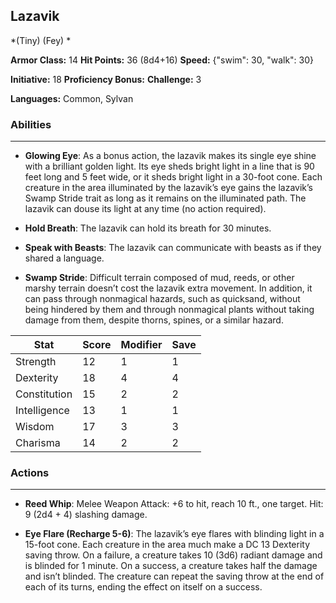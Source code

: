 ## Lazavik
*(Tiny) (Fey) *

**Armor Class:** 14
**Hit Points:** 36 (8d4+16)
**Speed:** {"swim": 30, "walk": 30}

**Initiative:** 18
**Proficiency Bonus:**
**Challenge:** 3

**Languages:** Common, Sylvan

### Abilities
 --- 
- **Glowing Eye**: As a bonus action, the lazavik makes its single eye shine with a brilliant golden light. Its eye sheds bright light in a line that is 90 feet long and 5 feet wide, or it sheds bright light in a 30-foot cone. Each creature in the area illuminated by the lazavik’s eye gains the lazavik’s Swamp Stride trait as long as it remains on the illuminated path. The lazavik can douse its light at any time (no action required).

- **Hold Breath**: The lazavik can hold its breath for 30 minutes.

- **Speak with Beasts**: The lazavik can communicate with beasts as if they shared a language.

- **Swamp Stride**: Difficult terrain composed of mud, reeds, or other marshy terrain doesn’t cost the lazavik extra movement. In addition, it can pass through nonmagical hazards, such as quicksand, without being hindered by them and through nonmagical plants without taking damage from them, despite thorns, spines, or a similar hazard.



| Stat | Score | Modifier | Save |
| ---- | ---- | ---- | ---- |
| Strength | 12 | 1 | 1 |
| Dexterity | 18 | 4 | 4 |
| Constitution | 15 | 2 | 2 |
| Intelligence | 13 | 1 | 1 |
| Wisdom | 17 | 3 | 3 |
| Charisma | 14 | 2 | 2 |

### Actions
 --- 
- **Reed Whip**: Melee Weapon Attack: +6 to hit, reach 10 ft., one target. Hit: 9 (2d4 + 4) slashing damage.

- **Eye Flare (Recharge 5-6)**: The lazavik’s eye flares with blinding light in a 15-foot cone. Each creature in the area much make a DC 13 Dexterity saving throw. On a failure, a creature takes 10 (3d6) radiant damage and is blinded for 1 minute. On a success, a creature takes half the damage and isn’t blinded. The creature can repeat the saving throw at the end of each of its turns, ending the effect on itself on a success.

